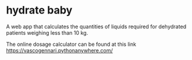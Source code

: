 # hydrate baby
A web app that calculates the quantities of liquids required for dehydrated patients weighing less than 10 kg.

The online dosage calculator can be found at this link
https://vascogennari.pythonanywhere.com/

